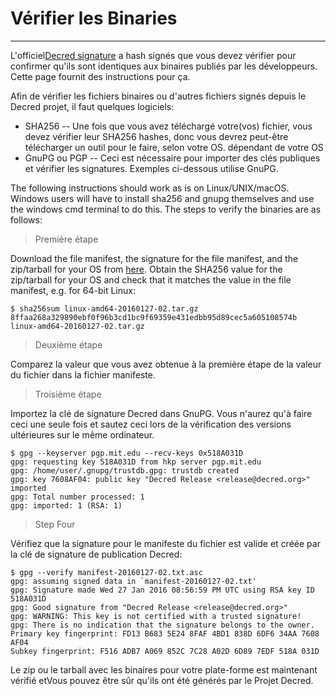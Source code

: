 # Vérifier les Binaries

---

L'officiel[Decred signature](https://github.com/decred/decred-release) a hash signés que vous devez vérifier pour confirmer qu'ils sont identiques aux binaires publiés par les développeurs. Cette page fournit des instructions pour ça.

Afin de vérifier les fichiers binaires ou d'autres fichiers signés depuis le Decred projet, il faut quelques logiciels:

* SHA256 -- Une fois que vous avez téléchargé votre(vos) fichier, vous devez vérifier leur
  SHA256 hashes, donc vous devrez peut-être télécharger un outil pour le faire, selon votre OS.
  dépendant de votre OS
* GnuPG ou PGP -- Ceci est nécessaire pour importer des clés publiques et vérifier
  les signatures. Exemples ci-dessous utilise GnuPG.

The following instructions should work as is on Linux/UNIX/macOS.
Windows users will have to install sha256 and gnupg themselves and use
the windows cmd terminal to do this.  The steps to verify the binaries
are as follows:

> Première étape

Download the file manifest, the signature for the file manifest, and
the zip/tarball for your OS from [here](https://github.com/decred/decred-binaries). Obtain the SHA256 value for the
zip/tarball for your OS and check that it matches the value in the
file manifest, e.g. for 64-bit Linux:

```no-highlight
$ sha256sum linux-amd64-20160127-02.tar.gz
8ffaa268a329890ebf0f96b3cd1bc9f69359e431edbb95d89cec5a605108574b linux-amd64-20160127-02.tar.gz
```

> Deuxième étape

Comparez la valeur que vous avez obtenue à la première étape de la valeur du fichier dans la fichier manifeste.

> Troisième étape

Importez la clé de signature Decred dans GnuPG. Vous n'aurez qu'à faire ceci une seule fois et sautez ceci lors de la vérification des versions ultérieures sur le même ordinateur.

```no-highlight
$ gpg --keyserver pgp.mit.edu --recv-keys 0x518A031D
gpg: requesting key 518A031D from hkp server pgp.mit.edu
gpg: /home/user/.gnupg/trustdb.gpg: trustdb created
gpg: key 7608AF04: public key "Decred Release <release@decred.org>" imported
gpg: Total number processed: 1
gpg: imported: 1 (RSA: 1)
```

> Step Four

Vérifiez que la signature pour le manifeste du fichier est valide et créée par la clé de signature de publication Decred:

```no-highlight
$ gpg --verify manifest-20160127-02.txt.asc
gpg: assuming signed data in `manifest-20160127-02.txt'
gpg: Signature made Wed 27 Jan 2016 08:56:59 PM UTC using RSA key ID 518A031D
gpg: Good signature from "Decred Release <release@decred.org>"
gpg: WARNING: This key is not certified with a trusted signature!
gpg: There is no indication that the signature belongs to the owner.
Primary key fingerprint: FD13 B683 5E24 8FAF 4BD1 838D 6DF6 34AA 7608 AF04
Subkey fingerprint: F516 ADB7 A069 852C 7C28 A02D 6D89 7EDF 518A 031D
```

Le zip ou le tarball avec les binaires pour votre plate-forme est maintenant vérifié etVous pouvez être sûr qu'ils ont été générés par le Projet Decred.
